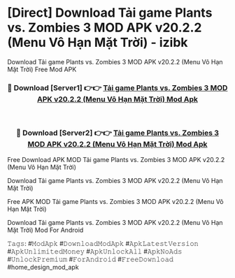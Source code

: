 # [Direct] Download Tải game Plants vs. Zombies 3 MOD APK v20.2.2 (Menu Vô Hạn Mặt Trời) - izibk
Download Tải game Plants vs. Zombies 3 MOD APK v20.2.2 (Menu Vô Hạn Mặt Trời) Free Mod APK

<div align="center">
<h3>🔴 Download [Server1] 👉👉 <a href="https://apk-comot.site?title=Tải_game_Plants_vs._Zombies_3_MOD_APK_v20.2.2_(Menu_Vô_Hạn_Mặt_Trời)">Tải game Plants vs. Zombies 3 MOD APK v20.2.2 (Menu Vô Hạn Mặt Trời) Mod Apk</a></h3><br>

<h3>🔴 Download [Server2] 👉👉 <a href="https://apk-comot.site?title=Tải_game_Plants_vs._Zombies_3_MOD_APK_v20.2.2_(Menu_Vô_Hạn_Mặt_Trời)">Tải game Plants vs. Zombies 3 MOD APK v20.2.2 (Menu Vô Hạn Mặt Trời) Mod Apk</a></h3>
</div>


Free Download APK MOD Tải game Plants vs. Zombies 3 MOD APK v20.2.2 (Menu Vô Hạn Mặt Trời)

Download Tải game Plants vs. Zombies 3 MOD APK v20.2.2 (Menu Vô Hạn Mặt Trời) 

Free APK MOD Tải game Plants vs. Zombies 3 MOD APK v20.2.2 (Menu Vô Hạn Mặt Trời) 

Download Tải game Plants vs. Zombies 3 MOD APK v20.2.2 (Menu Vô Hạn Mặt Trời) Mod For Android

𝚃𝚊𝚐𝚜: #𝙼𝚘𝚍𝙰𝚙𝚔 #𝙳𝚘𝚠𝚗𝚕𝚘𝚊𝚍𝙼𝚘𝚍𝙰𝚙𝚔 #𝙰𝚙𝚔𝙻𝚊𝚝𝚎𝚜𝚝𝚅𝚎𝚛𝚜𝚒𝚘𝚗 #𝙰𝚙𝚔𝚄𝚗𝚕𝚒𝚖𝚒𝚝𝚎𝚍𝙼𝚘𝚗𝚎𝚢 #𝙰𝚙𝚔𝚄𝚗𝚕𝚘𝚌𝚔𝙰𝚕𝚕 #𝙰𝚙𝚔𝙽𝚘𝙰𝚍𝚜 #𝚄𝚗𝚕𝚘𝚌𝚔𝙿𝚛𝚎𝚖𝚒𝚞𝚖 #𝙵𝚘𝚛𝙰𝚗𝚍𝚛𝚘𝚒𝚍 #𝙵𝚛𝚎𝚎𝙳𝚘𝚠𝚗𝚕𝚘𝚊𝚍 #home_design_mod_apk